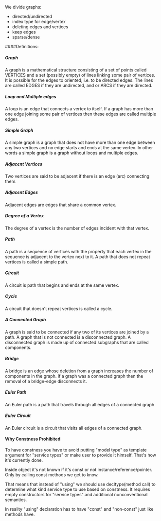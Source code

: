 We divide graphs:
* directed/undirected
* index type for edge/vertex
* deleting edges and vertices
* keep edges
* sparse/dense

####Definitions:

##### Graph
A graph is a mathematical structure consisting of a set of points called VERTICES and 
a set (possibly empty) of lines linking some pair of vertices. It is possible for the edges 
to oriented; i.e. to be directed edges. The lines are called EDGES if they are undirected, 
and or ARCS if they are directed.

##### Loop and Multiple edges
A loop is an edge that connects a vertex to itself. If a graph has more than one edge 
joining some pair of vertices then these edges are called multiple edges.

##### Simple Graph
A simple graph is a graph that does not have more than one edge between any two vertices 
and no edge starts and ends at the same vertex. In other words a simple graph is a graph 
without loops and multiple edges.

##### Adjacent Vertices
Two vertices are said to be adjacent if there is an edge (arc) connecting them.

##### Adjacent Edges
Adjacent edges are edges that share a common vertex.

##### Degree of a Vertex
The degree of a vertex is the number of edges incident with that vertex.

##### Path
A path is a sequence of vertices with the property that each vertex in the sequence is adjacent to the vertex next to it. A path that does not repeat vertices is called a simple path.

##### Circuit
A circuit is path that begins and ends at the same vertex.

##### Cycle
A circuit that doesn't repeat vertices is called a cycle.

##### A Connected Graph
A graph is said to be connected if any two of its vertices are joined by a path. A graph that is not connected is a disconnected graph. A disconnected graph is made up of connected subgraphs that are called components.

##### Bridge
A bridge is an edge whose deletion from a graph increases the number of components in the graph. If a graph was a connected graph then the removal of a bridge-edge disconnects it.

##### Euler Path
An Euler path is a path that travels through all edges of a connected graph.

##### Euler Circuit
An Euler circuit is a circuit that visits all edges of a connected graph.

#### Why Constness Prohibited
To have constness you have to avoid putting "model type" as template argument 
for "service types" or make user to provide it himself. That's how it's currently done.

Inside object it's not known if it's const or not instance/reference/pointer. 
Only by calling const methods we get to know.

That means that instead of "using" we should use decltype(method call) to determine 
what kind service type to use based on constness. It requires empty constructors for 
"service types" and additional nonconventional semantics.  

In reality "using" declaration has to have "const" and "non-const" just like methods
have.